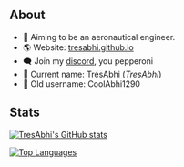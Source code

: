 ## About

- 🚀 Aiming to be an aeronautical engineer.
- 🌎 Website: [tresabhi.github.io](https://tresabhi.github.io/)
- 🗨️ Join my [discord](https://discord.gg/nDt7AjGJQH), you pepperoni
- 👶 Current name: TrésAbhi (_TresAbhi_)
- 🧓 Old username: CoolAbhi1290

## Stats

[![TresAbhi's GitHub stats](https://github-readme-stats.vercel.app/api?username=TresAbhi&theme=discord_old_blurple&show_icons=true&count_private=true)](https://github.com/TresAbhi)

[![Top Languages](https://github-readme-stats.vercel.app/api/top-langs/?username=TresAbhi&theme=discord_old_blurple&langs_count=4&layout=compact&hide=java)](https://github.com/TresAbhi)
